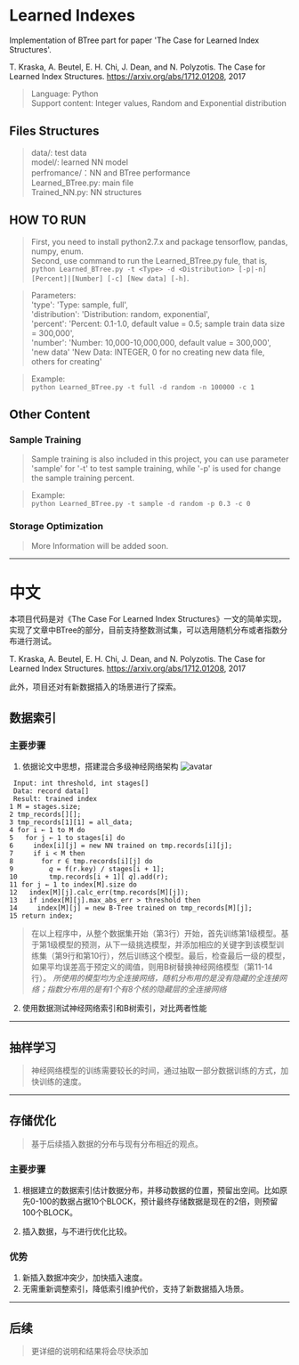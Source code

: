 # Learned Indexes
Implementation of BTree part for paper 'The Case for Learned Index Structures'.  

T. Kraska, A. Beutel, E. H. Chi, J. Dean, and N. Polyzotis. The Case for Learned
Index Structures. https://arxiv.org/abs/1712.01208, 2017
>Language: Python  
Support content: Integer values, Random and Exponential distribution

## Files Structures
> data/: test data  
model/: learned NN model  
perfromance/：NN and BTree performance  
Learned_BTree.py: main file  
Trained_NN.py: NN structures

## HOW TO RUN
> First, you need to install python2.7.x and package tensorflow, pandas, numpy, enum.   
Second, use command to run the Learned_BTree.py fule, that is,  
```python Learned_BTree.py -t <Type> -d <Distribution> [-p|-n] [Percent]|[Number] [-c] [New data] [-h]```.  
  
>Parameters:  
'type': 'Type: sample, full',  
'distribution': 'Distribution: random, exponential',  
'percent': 'Percent: 0.1-1.0, default value = 0.5; sample train data size = 300,000',  
'number': 'Number: 10,000-10,000,000, default value = 300,000',  
'new data' 'New Data: INTEGER, 0 for no creating new data file, others for creating'  
  
>Example:  
```python Learned_BTree.py -t full -d random -n 100000 -c 1```  
  

## Other Content
### Sample Training
> Sample training is also included in this project, you can use parameter 'sample' for '-t' to test sample training, while '-p' is used for change the sample training percent.  
  
>Example:  
```python Learned_BTree.py -t sample -d random -p 0.3 -c 0```
### Storage Optimization
>More Information will be added soon.


***
# **中文**
本项目代码是对《The Case For Learned Index Structures》一文的简单实现，实现了文章中BTree的部分，目前支持整数测试集，可以选用随机分布或者指数分布进行测试。  

T. Kraska, A. Beutel, E. H. Chi, J. Dean, and N. Polyzotis. The Case for Learned
Index Structures. https://arxiv.org/abs/1712.01208, 2017  

此外，项目还对有新数据插入的场景进行了探索。

## 数据索引
### 主要步骤
1. 依据论文中思想，搭建混合多级神经网络架构
![avatar](about/models.png)
``` 
 Input: int threshold, int stages[]
 Data: record data[]
 Result: trained index
1 M = stages.size;
2 tmp_records[][];
3 tmp_records[1][1] = all_data;
4 for i ← 1 to M do
5   for j ← 1 to stages[i] do
6     index[i][j] = new NN trained on tmp.records[i][j];
7     if i < M then
8       for r ∈ tmp.records[i][j] do
9         𝑞 = f(r.key) / stages[i + 1];
10        tmp.records[i + 1][ 𝑞].add(r);
11 for j ← 1 to index[M].size do
12   index[M][j].calc_err(tmp.records[M][j]);
13   if index[M][j].max_abs_err > threshold then
14     index[M][j] = new B-Tree trained on tmp_records[M][j];
15 return index;
```
> 在以上程序中，从整个数据集开始（第3行）开始，首先训练第1级模型。基于第1级模型的预测，从下一级挑选模型，并添加相应的关键字到该模型训练集（第9行和第10行），然后训练这个模型。最后，检查最后一级的模型，如果平均误差高于预定义的阈值，则用B树替换神经网络模型（第11-14行）。
*所使用的模型均为全连接网络，随机分布用的是没有隐藏的全连接网络；指数分布用的是有1个有8个核的隐藏层的全连接网络*

2. 使用数据测试神经网络索引和B树索引，对比两者性能
***
## 抽样学习
> 神经网络模型的训练需要较长的时间，通过抽取一部分数据训练的方式，加快训练的速度。
*** 
## 存储优化
> 基于后续插入数据的分布与现有分布相近的观点。
### 主要步骤
1. 根据建立的数据索引估计数据分布，并移动数据的位置，预留出空间。比如原先0-100的数据占据10个BLOCK，预计最终存储数据是现在的2倍，则预留100个BLOCK。

2. 插入数据，与不进行优化比较。

### 优势
1. 新插入数据冲突少，加快插入速度。
2. 无需重新调整索引，降低索引维护代价，支持了新数据插入场景。

*** 
## 后续
>更详细的说明和结果将会尽快添加


